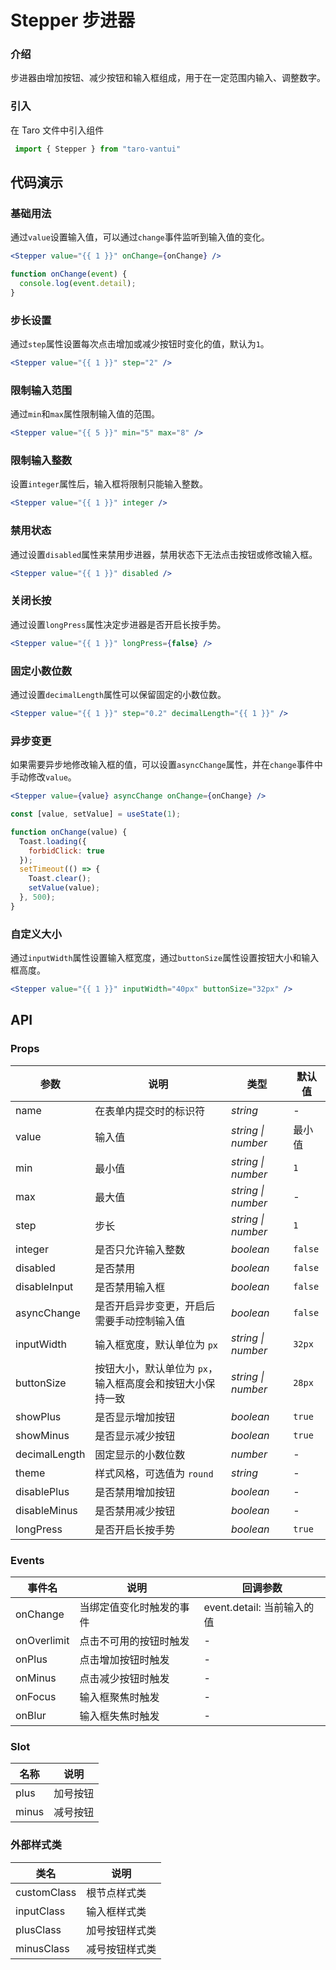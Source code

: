# Stepper 步进器

### 介绍

步进器由增加按钮、减少按钮和输入框组成，用于在一定范围内输入、调整数字。

### 引入

在 Taro 文件中引入组件

```js
 import { Stepper } from "taro-vantui" 
```

## 代码演示

### 基础用法

通过`value`设置输入值，可以通过`change`事件监听到输入值的变化。

```jsx
<Stepper value="{{ 1 }}" onChange={onChange} /> 
```

```js
function onChange(event) {
  console.log(event.detail);
} 
```

### 步长设置

通过`step`属性设置每次点击增加或减少按钮时变化的值，默认为`1`。

```jsx
<Stepper value="{{ 1 }}" step="2" /> 
```

### 限制输入范围

通过`min`和`max`属性限制输入值的范围。

```jsx
<Stepper value="{{ 5 }}" min="5" max="8" /> 
```

### 限制输入整数

设置`integer`属性后，输入框将限制只能输入整数。

```jsx
<Stepper value="{{ 1 }}" integer /> 
```

### 禁用状态

通过设置`disabled`属性来禁用步进器，禁用状态下无法点击按钮或修改输入框。

```jsx
<Stepper value="{{ 1 }}" disabled /> 
```

### 关闭长按

通过设置`longPress`属性决定步进器是否开启长按手势。

```jsx
<Stepper value="{{ 1 }}" longPress={false} /> 
```

### 固定小数位数

通过设置`decimalLength`属性可以保留固定的小数位数。

```jsx
<Stepper value="{{ 1 }}" step="0.2" decimalLength="{{ 1 }}" /> 
```

### 异步变更

如果需要异步地修改输入框的值，可以设置`asyncChange`属性，并在`change`事件中手动修改`value`。

```jsx
<Stepper value={value} asyncChange onChange={onChange} /> 
```

```js
const [value, setValue] = useState(1);

function onChange(value) {
  Toast.loading({
    forbidClick: true
  });
  setTimeout(() => {
    Toast.clear();
    setValue(value);
  }, 500);
} 
```

### 自定义大小

通过`inputWidth`属性设置输入框宽度，通过`buttonSize`属性设置按钮大小和输入框高度。

```jsx
<Stepper value="{{ 1 }}" inputWidth="40px" buttonSize="32px" /> 
```

## API

### Props

| 参数 | 说明 | 类型 | 默认值 |
| --- | --- | --- | --- |
| name | 在表单内提交时的标识符 | _string_ | - |
| value | 输入值 | _string \| number_ | 最小值 |
| min | 最小值 | _string \| number_ | `1` |
| max | 最大值 | _string \| number_ | - |
| step | 步长 | _string \| number_ | `1` |
| integer | 是否只允许输入整数 | _boolean_ | `false` |
| disabled | 是否禁用 | _boolean_ | `false` |
| disableInput | 是否禁用输入框 | _boolean_ | `false` |
| asyncChange | 是否开启异步变更，开启后需要手动控制输入值 | _boolean_ | `false` |
| inputWidth | 输入框宽度，默认单位为 `px` | _string \| number_ | `32px` |
| buttonSize | 按钮大小，默认单位为 `px`，输入框高度会和按钮大小保持一致 | _string \| number_ | `28px` |
| showPlus | 是否显示增加按钮 | _boolean_ | `true` |
| showMinus | 是否显示减少按钮 | _boolean_ | `true` |
| decimalLength | 固定显示的小数位数 | _number_ | - |
| theme | 样式风格，可选值为 `round` | _string_ | - |
| disablePlus | 是否禁用增加按钮 | _boolean_ | - |
| disableMinus | 是否禁用减少按钮 | _boolean_ | - |
| longPress | 是否开启长按手势 | _boolean_ | `true` |

### Events

| 事件名         | 说明                     | 回调参数                   |
| -------------- | ------------------------ | -------------------------- |
| onChange    | 当绑定值变化时触发的事件 | event.detail: 当前输入的值 |
| onOverlimit | 点击不可用的按钮时触发   | -                          |
| onPlus      | 点击增加按钮时触发       | -                          |
| onMinus     | 点击减少按钮时触发       | -                          |
| onFocus     | 输入框聚焦时触发         | -                          |
| onBlur      | 输入框失焦时触发         | -                          |

### Slot

| 名称  | 说明     |
| ----- | -------- |
| plus  | 加号按钮 |
| minus | 减号按钮 |

### 外部样式类

| 类名         | 说明           |
| ------------ | -------------- |
| customClass | 根节点样式类   |
| inputClass  | 输入框样式类   |
| plusClass   | 加号按钮样式类 |
| minusClass  | 减号按钮样式类 |
